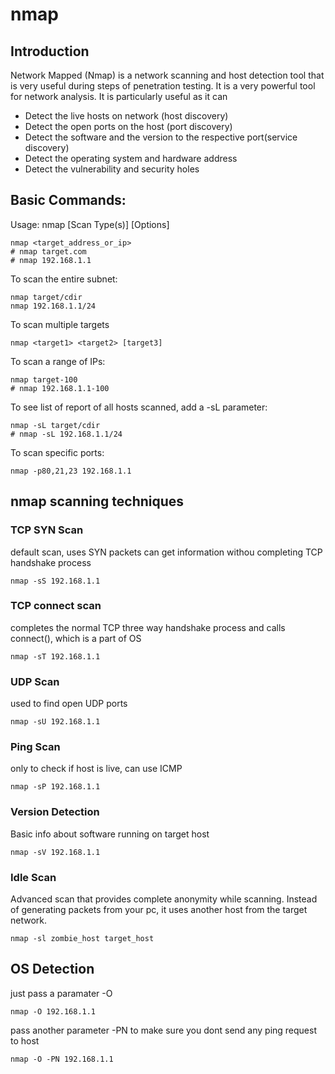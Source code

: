# nmap

## Introduction

Network Mapped (Nmap) is a network scanning and host detection tool that is very useful during steps of penetration testing. It is a very powerful tool for network analysis.
It is particularly useful as it can
  * Detect the live hosts on network (host discovery)
  * Detect the open ports on the host (port discovery)
  * Detect the software and the version to the respective port(service discovery)
  * Detect the operating system and hardware address
  * Detect the vulnerability and security holes

## Basic Commands:
Usage: nmap [Scan Type(s)] [Options] <target specification>
```
nmap <target_address_or_ip>
# nmap target.com
# nmap 192.168.1.1
```
To scan the entire subnet:
```
nmap target/cdir
nmap 192.168.1.1/24
```
To scan multiple targets
```
nmap <target1> <target2> [target3]
```
To scan a range of IPs:
```
nmap target-100
# nmap 192.168.1.1-100
```
To see list of report of all hosts scanned, add a -sL parameter:
```
nmap -sL target/cdir
# nmap -sL 192.168.1.1/24
```
To scan specific ports:
```
nmap -p80,21,23 192.168.1.1
```
## nmap scanning techniques
### TCP SYN Scan
default scan, uses SYN packets
can get information withou completing TCP handshake process
```
nmap -sS 192.168.1.1
```

### TCP connect scan
completes the normal TCP three way handshake process
and calls connect(), which is a part of OS
```
nmap -sT 192.168.1.1
```

### UDP Scan
used to find open UDP ports
```
nmap -sU 192.168.1.1
```

### Ping Scan
only to check if host is live, can use ICMP
```
nmap -sP 192.168.1.1
```

### Version Detection
Basic info about software running on target host
```
nmap -sV 192.168.1.1
```

### Idle Scan
Advanced scan that provides complete anonymity while scanning.
Instead of generating packets from your pc, it uses another host from the target network.
```
nmap -sl zombie_host target_host
```

## OS Detection
just pass a paramater -O
```
nmap -O 192.168.1.1
```
pass another parameter -PN to make sure you dont send any ping request to host
```
nmap -O -PN 192.168.1.1
```
